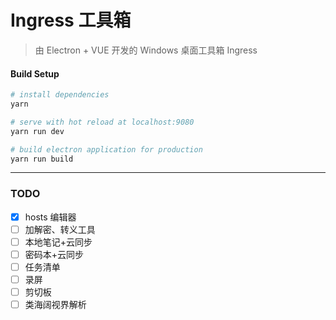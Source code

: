 # Ingress 工具箱

> 由 Electron + VUE 开发的 Windows 桌面工具箱 Ingress

#### Build Setup

``` bash
# install dependencies
yarn

# serve with hot reload at localhost:9080
yarn run dev

# build electron application for production
yarn run build

```

---

### TODO
- [x] hosts 编辑器
- [ ] 加解密、转义工具
- [ ] 本地笔记+云同步
- [ ] 密码本+云同步
- [ ] 任务清单
- [ ] 录屏
- [ ] 剪切板
- [ ] 类海阔视界解析
